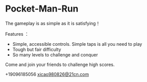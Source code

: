 # Pocket-Man-Run

The gameplay is as simple as it is satisfying！

Features ：

- Simple, accessible controls. Simple taps is all you need to play
- Tough but fair difficulty 
- So many levels to challenge and conquer 

Come and join your friends to challenge high scores.

+19096185056 xicao980826@21cn.com
